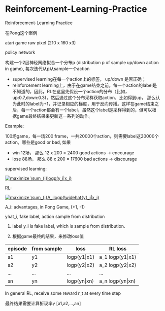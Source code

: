 # Reinforcement-Learning-Practice
Reinforcement-Learning Practice

在Pong这个案例

atari game raw pixel  (210 x 160 x3)

policy network

构建一个2层神经网络拟合一个分布p (distribution p of sample up/down action in game), 每次迭代从p从sample一个action

* supervised learning在每一个action上的标签， up/down 是否正确；
* reinforcement learning上，由于在game结束之前，每一个action的label是不知道的，因此，RL在这里先假设一个action的分布（比如，up:0.7,down:0.3)，然后通过这个分布采样获取action，比如得到up， 那么认为此时的label为+1，并记录相应的梯度，用于反向传播。这样在game结束之后，每一个action都会有一个label，虽然这个label是采样得到的，但可以根据game最终结果来更新这一系列的动作。


Example:

100场game，每一场200 frame，一共20000个action，则需要label这20000个action，哪些是good or bad, 如果
* win 12场， 那么 12 x 200 = 2400 good actions -> encourage
* lose 88场， 那么 88 x 200 = 17600 bad actions -> discourage


supervised learning: 

<a href="https://www.codecogs.com/eqnedit.php?latex=maximize&space;\sum_{i}logp(y_i|x_i)" target="_blank"><img src="https://latex.codecogs.com/gif.latex?maximize&space;\sum_{i}logp(y_i|x_i)" title="maximize \sum_{i}logp(y_i|x_i)" /></a>

RL:

<a href="https://www.codecogs.com/eqnedit.php?latex=maximize&space;\sum_{i}A_ilogp(\widehat{y}_i|x_i)" target="_blank"><img src="https://latex.codecogs.com/gif.latex?maximize&space;\sum_{i}A_ilogp(\widehat{y}_i|x_i)" title="maximize \sum_{i}A_ilogp(\widehat{y}_i|x_i)" /></a>

A_i: advantages, in Pong Game, (+1, -1)

yhat_i, fake label, action sample from distribution

1) label y_i is fake label, which is sample from distribution.

2) 根据game最终的结果，来修改loss值

episode  | from sample | loss | RL loss
  ------------- | -------------|------------- | -------------
s1  | y1 |  logp(y1\|x1) | a_1 logp(y1\|x1)
s2  | y2 |  logp(y2\|x2) | a_2 logp(y2\|x2)
...  | ... | ... | ...
sn  | yn |  logp(yn\|xn) | a_n logp(yn\|xn)

In general RL, receive some reward r_t at every time step

最终结果需要计算折现率γ  \[a1,a2,...,an\]

 
 
 
 
